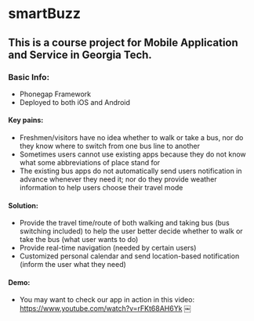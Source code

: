 # smartBuzz

## This is a course project for Mobile Application and Service in Georgia Tech. 

### Basic Info:

* Phonegap Framework
* Deployed to both iOS and Android

#### Key pains:

* Freshmen/visitors have no idea whether to walk or take a bus, nor do they know where to switch from one bus line to another
* Sometimes users cannot use existing apps because they do not know what some abbreviations of place stand for
* The existing bus apps do not automatically send users notification in advance whenever they need it; nor do they provide weather information to help users choose their travel mode

#### Solution:

* Provide the travel time/route of both walking and taking bus (bus switching included) to help the user better decide whether to walk or take the bus (what user wants to do)
* Provide real-time navigation (needed by certain users)
* Customized personal calendar and send location-based notification (inform the user what they need)

#### Demo:

* You may want to check our app in action in this video: https://www.youtube.com/watch?v=rFKt68AH6Yk
￼
